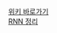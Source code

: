 [위키 바로가기](https://github.com/juhoon-lee/AI/wiki)  
[RNN 정리](https://github.com/juhoon-lee/AI/wiki/RNN)
